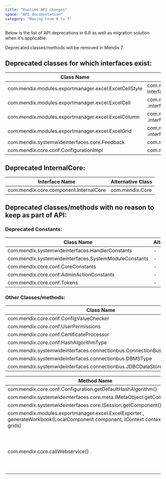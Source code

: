 ```yaml
---
title: "Runtime API changes"
space: "API documentation"
category: "Moving From 6 to 7"
---
```

Below is the list of API deprecations in 6.8 as well as migration solution when it's applicable.

Deprecated classes/methods will be removed in Mendix 7.

## Deprecated classes for which interfaces exist:

| Class Name | Alternative Interface |
| --- | --- |
| com.mendix.modules.exportmanager.excel.ExcelCellStyle | com.mendix.modules.exportmanager, interfaces.excel, .IExcelCellStyle |
| com.mendix.modules.exportmanager.excel.ExcelCell | com.mendix.modules.exportmanager, .interfaces.excel, .IExcelCell |
| com.mendix.modules.exportmanager.excel.ExcelColumn | com.mendix.modules.exportmanager, .interfaces.excel, .IExcelColumn |
| com.mendix.modules.exportmanager.excel.ExcelGrid | com.mendix.modules.exportmanager, .interfaces.excel, .IExcelGrid |
| com.mendix.systemwideinterfaces.core.Feedback | com.mendix.systemwideinterfaces.core.IFeedback |
| com.mendix.core.conf.ConfigurationImpl | com.mendix.core.conf.Configuration |

## Deprecated InternalCore:

| Interface Name | Alternative Class |
| --- | --- |
| com.mendix.core.component.InternalCore | com.mendix.Core |

## Deprecated classes/methods with no reason to keep as part of API:

### Deprecated Constants:

| Class Name | Alternative |
| --- | --- |
| com.mendix.systemwideinterfaces.HandlerConstants | - |
| com.mendix.systemwideinterfaces.SystemModuleConstants | - |
| com.mendix.core.conf.CoreConstants | - |
| com.mendix.core.conf.AdminActionConstants | - |
| com.mendix.core.conf.Tokens | - |

### Other Classes/methods:

| Class Name | Alternative |
| --- | --- |
| com.mendix.core.conf.ConfigValueChecker | -  |
| com.mendix.core.conf.UserPermissions  | -  |
| com.mendix.core.conf.CertificateProcessor | - |
| com.mendix.core.conf.HashAlgorithmType | - |
| com.mendix.systemwideinterfaces.connectionbus.ConnectionBusException | - |
| com.mendix.systemwideinterfaces.connectionbus.DBMSType | - |
| com.mendix.systemwideinterfaces.connectionbus.JDBCDataStoreConfiguration | -  |

| Method Name | Alternative |
| --- | --- |
| com.mendix.core.conf.Configuration.getDefaultHashAlgorithm() | - |
| com.mendix.systemwideinterfaces.core.meta.IMetaObject.getComponent() | - |
| com.mendix.systemwideinterfaces.core.ISession.getComponent() | - |
| com.mendix.modules.exportmanager.excel.ExcelExporter., generateWorkbook(LocalComponent component, IContext context, List<IExcelGrid> grids) | - |
| com.mendix.core.callWebservice() | use microflow action `Call REST Action` to do HTTP Post |
